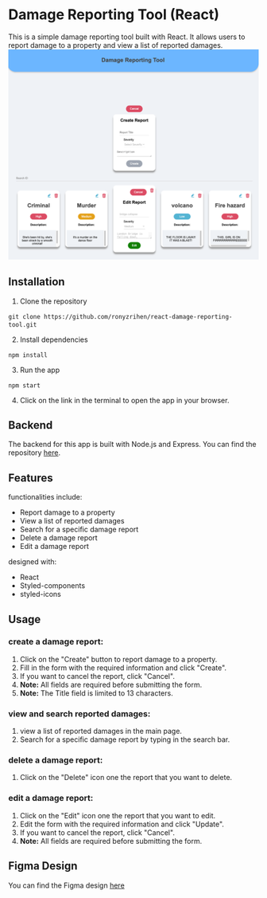 # Damage Reporting Tool (React)
This is a simple damage reporting tool built with React. It allows users to report damage to a property and view a list of reported damages.
![img.png](img.png)
## Installation
1. Clone the repository
```
git clone https://github.com/ronyzrihen/react-damage-reporting-tool.git
```
2. Install dependencies
```
npm install
```
3. Run the app
```
npm start
```
4. Click on the link in the terminal to open the app in your browser.

## Backend
The backend for this app is built with Node.js and Express. You can find the repository [here](https://github.com/ronyzrihen/express-reporting-tool.git).

## Features
functionalities include:
- Report damage to a property
- View a list of reported damages
- Search for a specific damage report
- Delete a damage report
- Edit a damage report

designed with:
- React
- Styled-components
- styled-icons

## Usage
### create a damage report:
1. Click on the "Create" button to report damage to a property.
2. Fill in the form with the required information and click "Create".
3. If you want to cancel the report, click "Cancel".
4. **Note:** All fields are required before submitting the form.
5. **Note:** The Title field is limited to 13 characters.

### view and search reported damages:
1. view a list of reported damages in the main page.
2. Search for a specific damage report by typing in the search bar.

### delete a damage report:
1. Click on the "Delete" icon one the report that you want to delete.

### edit a damage report:
1. Click on the "Edit" icon one the report that you want to edit.
2. Edit the form with the required information and click "Update".
3. If you want to cancel the report, click "Cancel".
4. **Note:** All fields are required before submitting the form.


## Figma Design
You can find the Figma design [here](https://www.figma.com/file/R3opkRdGbJ1Phfu0H0GoEf/Untitled?type=design&node-id=0%3A1&mode=dev&t=4CmzlKLZZ54ehkjL-1)    

